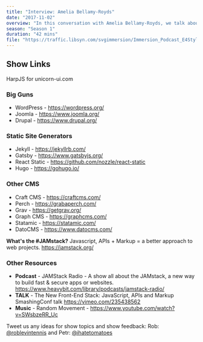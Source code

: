 ```yaml
---
title: "Interview: Amelia Bellamy-Royds"
date: "2017-11-02"
overview: "In this conversation with Amelia Bellamy-Royds, we talk about all things SVG 2 and beyond."
season: "Season 1"
duration: "42 mins"
file: "https://traffic.libsyn.com/svgimmersion/Immersion_Podcast_E4Styleguides.mp3"
---
```


## Show Links

HarpJS for unicorn-ui.com

### Big Guns

* WordPress - https://wordpress.org/
* Joomla - https://www.joomla.org/
* Drupal - https://www.drupal.org/

### Static Site Generators

* Jekyll - https://jekyllrb.com/
* Gatsby - https://www.gatsbyjs.org/
* React Static - https://github.com/nozzle/react-static
* Hugo - https://gohugo.io/

### Other CMS

* Craft CMS - https://craftcms.com/
* Perch - https://grabaperch.com/
* Grav - https://getgrav.org/
* Graph CMS - https://graphcms.com/
* Statamic - https://statamic.com/
* DatoCMS - https://www.datocms.com/

**What's the #JAMstack?** Javascript, APIs + Markup = a better approach to web
projects. https://jamstack.org/

### Other Resources

* **Podcast** - JAMStack Radio - A show all about the JAMstack, a new way to
  build fast & secure apps or websites.
  https://www.heavybit.com/library/podcasts/jamstack-radio/
* **TALK** - The New Front-End Stack: JavaScript, APIs and Markup SmashingConf
  talk https://vimeo.com/235438562
* **Music** - Random Movement - https://www.youtube.com/watch?v=SWsbzeRR_Uc

Tweet us any ideas for show topics and show feedback: Rob:
[@roblevintennis](https://twitter.com/roblevintennis) and Petr:
[@ihatetomatoes](https://twitter.com/ihatetomatoes)
